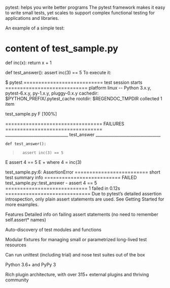 pytest: helps you write better programs
The pytest framework makes it easy to write small tests, yet scales to support complex functional testing for applications and libraries.

An example of a simple test:

# content of test_sample.py
def inc(x):
    return x + 1


def test_answer():
    assert inc(3) == 5
To execute it:

$ pytest
=========================== test session starts ============================
platform linux -- Python 3.x.y, pytest-6.x.y, py-1.x.y, pluggy-0.x.y
cachedir: $PYTHON_PREFIX/.pytest_cache
rootdir: $REGENDOC_TMPDIR
collected 1 item

test_sample.py F                                                     [100%]

================================= FAILURES =================================
_______________________________ test_answer ________________________________

    def test_answer():
>       assert inc(3) == 5
E       assert 4 == 5
E        +  where 4 = inc(3)

test_sample.py:6: AssertionError
========================= short test summary info ==========================
FAILED test_sample.py::test_answer - assert 4 == 5
============================ 1 failed in 0.12s =============================
Due to pytest’s detailed assertion introspection, only plain assert statements are used. See Getting Started for more examples.

Features
Detailed info on failing assert statements (no need to remember self.assert* names)

Auto-discovery of test modules and functions

Modular fixtures for managing small or parametrized long-lived test resources

Can run unittest (including trial) and nose test suites out of the box

Python 3.6+ and PyPy 3

Rich plugin architecture, with over 315+ external plugins and thriving community

